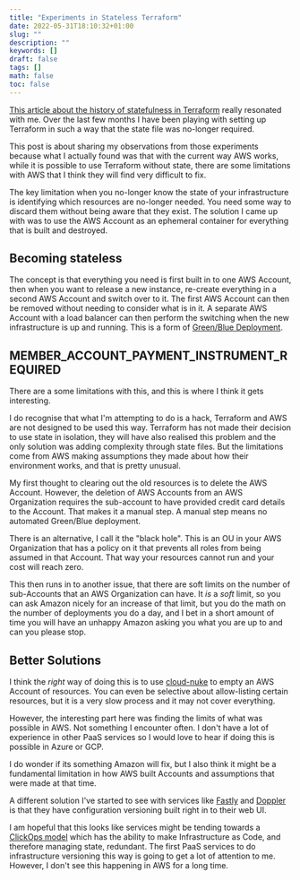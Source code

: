 ```yaml
---
title: "Experiments in Stateless Terraform"
date: 2022-05-31T18:10:32+01:00
slug: ""
description: ""
keywords: []
draft: false
tags: []
math: false
toc: false
---
```


[This article about the history of statefulness in Terraform](https://www.bejarano.io/terraform-stateless/) really resonated with me. Over the last few months I have been playing with setting up Terraform in such a way that the state file was no-longer required.

This post is about sharing my observations from those experiments because what I actually found was that with the current way AWS works, while it is possible to use Terraform without state, there are some limitations with AWS that I think they will find very difficult to fix.

The key limitation when you no-longer know the state of your infrastructure is identifying which resources are no-longer needed. You need some way to discard them without being aware that they exist. The solution I came up with was to use the AWS Account as an ephemeral container for everything that is built and destroyed.

## Becoming stateless

The concept is that everything you need is first built in to one AWS Account, then when you want to release a new instance, re-create everything in a second AWS Account and switch over to it. The first AWS Account can then be removed without needing to consider what is in it. A separate AWS Account with a load balancer can then perform the switching when the new infrastructure is up and running. This is a form of [Green/Blue Deployment](https://www.redhat.com/en/topics/devops/what-is-blue-green-deployment).

## MEMBER_ACCOUNT_PAYMENT_INSTRUMENT_REQUIRED

There are a some limitations with this, and this is where I think it gets interesting.

I do recognise that what I'm attempting to do is a hack, Terraform and AWS are not designed to be used this way. Terraform has not made their decision to use state in isolation, they will have also realised this problem and the only solution was adding complexity through state files. But the limitations come from AWS making assumptions they made about how their environment works, and that is pretty unusual.

My first thought to clearing out the old resources is to delete the AWS Account. However, the deletion of AWS Accounts from an AWS Organization requires the sub-account to have provided credit card details to the Account. That makes it a manual step. A manual step means no automated Green/Blue deployment.

<!--alex ignore black hole-->
There is an alternative, I call it the "black hole". This is an OU in your AWS Organization that has a policy on it that prevents all roles from being assumed in that Account. That way your resources cannot run and your cost will reach zero.

This then runs in to another issue, that there are soft limits on the number of sub-Accounts that an AWS Organization can have. It _is_ a _soft_ limit, so you can ask Amazon nicely for an increase of that limit, but you do the math on the number of deployments you do a day, and I bet in a short amount of time you will have an unhappy Amazon asking you what you are up to and can you please stop.

## Better Solutions

I think the _right_ way of doing this is to use [cloud-nuke](https://github.com/gruntwork-io/cloud-nuke) to empty an AWS Account of resources. You can even be selective about allow-listing certain resources, but it is a very slow process and it may not cover everything.

However, the interesting part here was finding the limits of what was possible in AWS. Not something I encounter often. I don't have a lot of experience in other PaaS services so I would love to hear if doing this is possible in Azure or GCP.

I do wonder if its something Amazon will fix, but I also think it might be a fundamental limitation in how AWS built Accounts and assumptions that were made at that time.

A different solution I've started to see with services like [Fastly](https://docs.fastly.com/en/guides/working-with-services#editing-and-activating-versions-of-services) and [Doppler](https://docs.doppler.com/docs/versioning) is that they have configuration versioning built right in to their web UI.

I am hopeful that this looks like services might be tending towards a [ClickOps model](https://www.lastweekinaws.com/blog/clickops/) which has the ability to make Infrastructure as Code, and therefore managing state, redundant. The first PaaS services to do infrastructure versioning this way is going to get a lot of attention to me. However, I don't see this happening in AWS for a long time.

